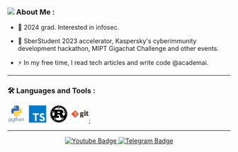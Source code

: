 ### <img src="https://media.giphy.com/media/WUlplcMpOCEmTGBtBW/giphy.gif" width="30"> About Me :
- :telescope: 2024 grad. Interested in infosec.

- :seedling: SberStudent 2023 accelerator, Kaspersky's cyberimmunity development hackathon, MIPT Gigachat Challenge and other events.

- :zap: In my free time, I read tech articles and write code @academai.

---

### :hammer_and_wrench: Languages and Tools :
<div>
  <img src="https://github.com/devicons/devicon/blob/master/icons/python/python-original-wordmark.svg"  title="Python" alt="Python" width="40" height="40"/>&nbsp;
  <img src="https://github.com/devicons/devicon/blob/master/icons/typescript/typescript-original.svg" title="TypeScript" alt="TypeScript" width="40" height="40"/>&nbsp;
  <img src="https://github.com/devicons/devicon/blob/master/icons/rust/rust-original.svg" title="Rust" alt="Rust" width="40" height="40"/>&nbsp;
  <img src="https://github.com/devicons/devicon/blob/master/icons/git/git-original-wordmark.svg" title="Git" **alt="Git" width="40" height="40"/>;
</div>

<!--START_SECTION:waka-->
<!--END_SECTION:waka-->

---

<div align="center" id="badges">
  <a href="https://www.youtube.com/channel/UCPID8_zgEIlsvyIQlR8LVPw">
  <img src="https://img.shields.io/badge/YouTube-red?style=for-the-badge&logo=youtube&logoColor=white" alt="Youtube Badge"/>
  </a>
  <a href="https://t.me/soitends">
  <img src="https://img.shields.io/badge/Telegram-blue?style=for-the-badge&logo=telegram&logoColor=white" alt="Telegram Badge"/>
   </a>
</div>

<div align="center" id = "view_count">
<img src="https://komarev.com/ghpvc/?username=ArsenKakasyan&style=flat-square&color=blue" alt=""/>
</div>

